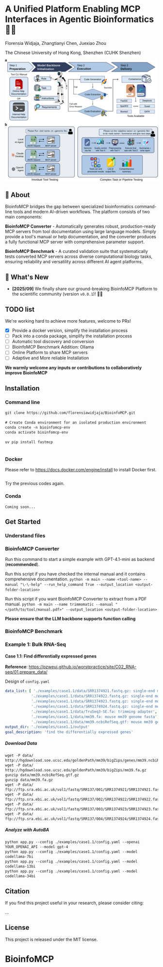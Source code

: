 # A Unified Platform Enabling MCP Interfaces in Agentic Bioinformatics 🧬🤖


Florensia Widjaja, Zhangtianyi Chen, Juexiao Zhou

The Chinese University of Hong Kong, Shenzhen (CUHK Shenzhen)

<!-- <a href='media/advs.202407094.pdf'><img src='https://img.shields.io/badge/Paper-PDF-red'></a> -->

![Main Figure of the BioinfoMCP Platform](https://github.com/florensiawidjaja/BioinfoMCP/blob/d0dd78d8d074b4450f0add65b69426c1302672fa/media/main-fig.svg)


## 🚀 About
BioinfoMCP bridges the gap between specialized bioinformatics command-line tools and modern AI-driven workflows. The platform consists of two main components:

**BioinfoMCP Converter** - Automatically generates robust, production-ready MCP servers from tool documentation using large language models. Simply provide a tool's manual or help documentation, and the converter produces a fully functional MCP server with comprehensive parameter support.

**BioinfoMCP Benchmark** - A curated validation suite that systematically tests converted MCP servers across diverse computational biology tasks, ensuring reliability and versatility across different AI agent platforms.

## 🧐 What's New
- **[2025/09]** We finally share our ground-breaking BioinfoMCP Platform to the scientific community (version `v0.0.1`)! 🥳👏

## TODO list

We're working hard to achieve more features, welcome to PRs!

- [x] Provide a docker version, simplify the installation process
- [ ] Pack into a conda package, simplify the installation process
- [ ] Automatic tool discovery and conversion
- [ ] BioinfoMCP Benchmark Addition: Ollama
- [ ] Online Platform to share MCP servers
- [ ] Adaptive and More reliable Installation 

**We warmly welcome any inputs or contributions to collaboratively improve BioinfoMCP**


## Installation

### Command line
```shell
git clone https://github.com/florensiawidjaja/BioinfoMCP.git

# Create Conda environment for an isolated production environment
conda create -n bioinfomcp-env
conda activate bioinfomcp-env

uv pip install fastmcp


```

### Docker

Please refer to https://docs.docker.com/engine/install to install Docker first.

```shell

```


Try the previous codes again.

### Conda
```shell
Coming soon...
```

## Get Started

### Understand files


### BioinfoMCP Converter

Run this command to start a simple example with GPT-4.1-mini as backend (**recommended**).

Run this script if you have checked the internal manual and it contains comprehensive documentation.
`python -m main --name <tool-name> --manual "\-\-help" --run_help_command True --output_location <output-folder-location>`

Run this script if you want BioinfoMCP Converter to extract from a PDF manual.
`python -m main --name trimmomatic --manual "</path/to/tool/manual.pdf>" --output_location <output-folder-location>`

**Please ensure that the LLM backbone supports function calling**

### BioinfoMCP Benchmark

### Example 1: Bulk RNA-Seq

#### Case 1.1: Find differentially expressed genes

**Reference**: https://pzweuj.github.io/worstpractice/site/C02_RNA-seq/01.prepare_data/

Design of `config.yaml`
```yaml
data_list: [ './examples/case1.1/data/SRR1374921.fastq.gz: single-end mouse rna-seq reads, replicate 1 in LoGlu group',
            './examples/case1.1/data/SRR1374922.fastq.gz: single-end mouse rna-seq reads, replicate 2 in LoGlu group',
            './examples/case1.1/data/SRR1374923.fastq.gz: single-end mouse rna-seq reads, replicate 1 in HiGlu group',
            './examples/case1.1/data/SRR1374924.fastq.gz: single-end mouse rna-seq reads, replicate 2 in HiGlu group',
            './examples/case1.1/data/TruSeq3-SE.fa: trimming adapter',
            './examples/case1.1/data/mm39.fa: mouse mm39 genome fasta',
            './examples/case1.1/data/mm39.ncbiRefSeq.gtf: mouse mm39 genome annotation' ]
output_dir: './examples/case1.1/output'
goal_description: 'find the differentially expressed genes'
```

##### Download Data
```shell
wget -P data/ http://hgdownload.soe.ucsc.edu/goldenPath/mm39/bigZips/genes/mm39.ncbiRefSeq.gtf.gz
wget -P data/ http://hgdownload.soe.ucsc.edu/goldenPath/mm39/bigZips/mm39.fa.gz
gunzip data/mm39.ncbiRefSeq.gtf.gz
gunzip data/mm39.fa.gz
wget -P data/ ftp://ftp.sra.ebi.ac.uk/vol1/fastq/SRR137/001/SRR1374921/SRR1374921.fastq.gz
wget -P data/ ftp://ftp.sra.ebi.ac.uk/vol1/fastq/SRR137/002/SRR1374922/SRR1374922.fastq.gz
wget -P data/ ftp://ftp.sra.ebi.ac.uk/vol1/fastq/SRR137/003/SRR1374923/SRR1374923.fastq.gz
wget -P data/ ftp://ftp.sra.ebi.ac.uk/vol1/fastq/SRR137/004/SRR1374924/SRR1374924.fastq.gz
```

##### Analyze with AutoBA

```shell
python app.py --config ./examples/case1.1/config.yaml --openai YOUR_OPENAI_API --model gpt-4
python app.py --config ./examples/case1.1/config.yaml --model codellama-7bi
python app.py --config ./examples/case1.1/config.yaml --model codellama-13bi
python app.py --config ./examples/case1.1/config.yaml --model codellama-34bi
```

## Citation

If you find this project useful in your research, please consider citing:

...


## License

This project is released under the MIT license.
# BioinfoMCP
